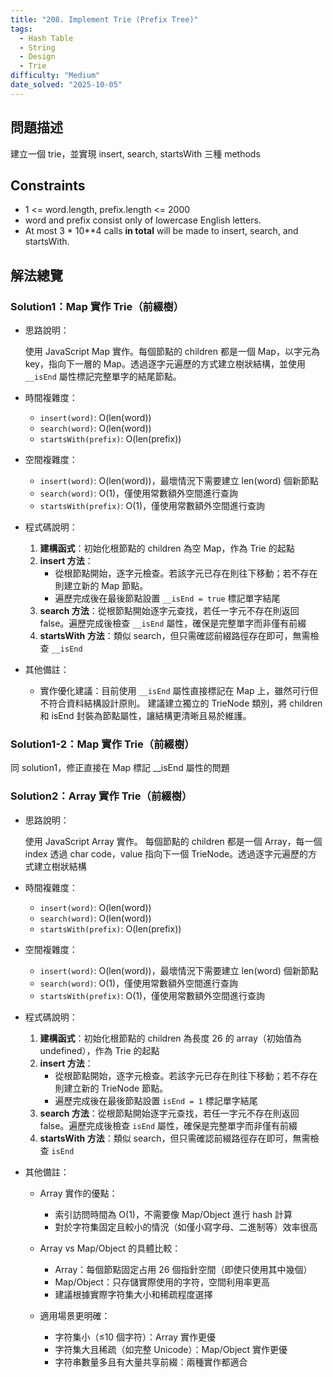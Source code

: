 ```yaml
---
title: "208. Implement Trie (Prefix Tree)"
tags:
  - Hash Table
  - String
  - Design
  - Trie
difficulty: "Medium"
date_solved: "2025-10-05"
---
```


## 問題描述

建立一個 trie，並實現 insert, search, startsWith 三種 methods

## Constraints

- 1 <= word.length, prefix.length <= 2000
- word and prefix consist only of lowercase English letters.
- At most 3 \* 10\*\*4 calls <strong>in total</strong> will be made to insert, search, and startsWith.

## 解法總覽

### Solution1：Map 實作 Trie（前綴樹）

- 思路說明：

  使用 JavaScript Map 實作。每個節點的 children 都是一個 Map，以字元為 key，指向下一層的 Map。透過逐字元遍歷的方式建立樹狀結構，並使用 `__isEnd` 屬性標記完整單字的結尾節點。

- 時間複雜度：

  - `insert(word)`: O(len(word))
  - `search(word)`: O(len(word))
  - `startsWith(prefix)`: O(len(prefix))

- 空間複雜度：

  - `insert(word)`: O(len(word))，最壞情況下需要建立 len(word) 個新節點
  - `search(word)`: O(1)，僅使用常數額外空間進行查詢
  - `startsWith(prefix)`: O(1)，僅使用常數額外空間進行查詢

- 程式碼說明：

  1. **建構函式**：初始化根節點的 children 為空 Map，作為 Trie 的起點
  2. **insert 方法**：
     - 從根節點開始，逐字元檢查。若該字元已存在則往下移動；若不存在則建立新的 Map 節點。
     - 遍歷完成後在最後節點設置 `__isEnd = true` 標記單字結尾
  3. **search 方法**：從根節點開始逐字元查找，若任一字元不存在則返回 false。遍歷完成後檢查 `__isEnd` 屬性，確保是完整單字而非僅有前綴
  4. **startsWith 方法**：類似 search，但只需確認前綴路徑存在即可，無需檢查 `__isEnd`

- 其他備註：

  - 實作優化建議：目前使用 `__isEnd` 屬性直接標記在 Map 上，雖然可行但不符合資料結構設計原則。
    建議建立獨立的 TrieNode 類別，將 children 和 isEnd 封裝為節點屬性，讓結構更清晰且易於維護。

### Solution1-2：Map 實作 Trie（前綴樹）

同 solution1，修正直接在 Map 標記 \_\_isEnd 屬性的問題

### Solution2：Array 實作 Trie（前綴樹）

- 思路說明：

  使用 JavaScript Array 實作。
  每個節點的 children 都是一個 Array，每一個 index 透過 char code，value 指向下一個 TrieNode。透過逐字元遍歷的方式建立樹狀結構

- 時間複雜度：

  - `insert(word)`: O(len(word))
  - `search(word)`: O(len(word))
  - `startsWith(prefix)`: O(len(prefix))

- 空間複雜度：

  - `insert(word)`: O(len(word))，最壞情況下需要建立 len(word) 個新節點
  - `search(word)`: O(1)，僅使用常數額外空間進行查詢
  - `startsWith(prefix)`: O(1)，僅使用常數額外空間進行查詢

- 程式碼說明：

  1. **建構函式**：初始化根節點的 children 為長度 26 的 array（初始值為 undefined），作為 Trie 的起點
  2. **insert 方法**：
     - 從根節點開始，逐字元檢查。若該字元已存在則往下移動；若不存在則建立新的 TrieNode 節點。
     - 遍歷完成後在最後節點設置 `isEnd = 1` 標記單字結尾
  3. **search 方法**：從根節點開始逐字元查找，若任一字元不存在則返回 false。遍歷完成後檢查 `isEnd` 屬性，確保是完整單字而非僅有前綴
  4. **startsWith 方法**：類似 search，但只需確認前綴路徑存在即可，無需檢查 `isEnd`

- 其他備註：

  - Array 實作的優點：

    - 索引訪問時間為 O(1)，不需要像 Map/Object 進行 hash 計算
    - 對於字符集固定且較小的情況（如僅小寫字母、二進制等）效率很高

  - Array vs Map/Object 的具體比較：

    - Array：每個節點固定占用 26 個指針空間（即使只使用其中幾個）
    - Map/Object：只存儲實際使用的字符，空間利用率更高
    - 建議根據實際字符集大小和稀疏程度選擇

  - 適用場景更明確：

    - 字符集小（≤10 個字符）：Array 實作更優
    - 字符集大且稀疏（如完整 Unicode）：Map/Object 實作更優
    - 字符串數量多且有大量共享前綴：兩種實作都適合
